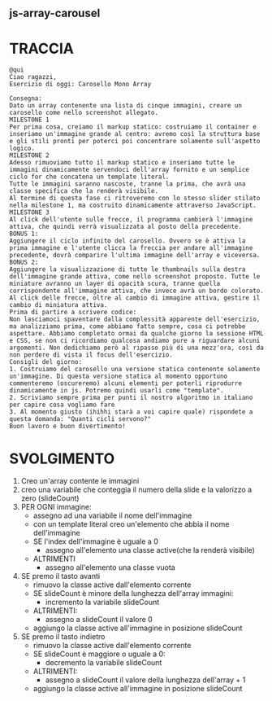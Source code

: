 ## js-array-carousel

# TRACCIA

```
@qui
Ciao ragazzi,
Esercizio di oggi: Carosello Mono Array

Consegna:
Dato un array contenente una lista di cinque immagini, creare un carosello come nello screenshot allegato.
MILESTONE 1
Per prima cosa, creiamo il markup statico: costruiamo il container e inseriamo un'immagine grande al centro: avremo così la struttura base e gli stili pronti per poterci poi concentrare solamente sull'aspetto logico.
MILESTONE 2
Adesso rimuoviamo tutto il markup statico e inseriamo tutte le immagini dinamicamente servendoci dell'array fornito e un semplice ciclo for che concatena un template literal.
Tutte le immagini saranno nascoste, tranne la prima, che avrà una classe specifica che la renderà visibile.
Al termine di questa fase ci ritroveremo con lo stesso slider stilato nella milestone 1, ma costruito dinamicamente attraverso JavaScript.
MILESTONE 3
Al click dell'utente sulle frecce, il programma cambierà l'immagine attiva, che quindi verrà visualizzata al posto della precedente.
BONUS 1:
Aggiungere il ciclo infinito del carosello. Ovvero se è attiva la prima immagine e l'utente clicca la freccia per andare all'immagine precedente, dovrà comparire l'ultima immagine dell'array e viceversa.
BONUS 2:
Aggiungere la visualizzazione di tutte le thumbnails sulla destra dell'immagine grande attiva, come nello screenshot proposto. Tutte le miniature avranno un layer di opacità scura, tranne quella corrispondente all'immagine attiva, che invece avrà un bordo colorato.
Al click delle frecce, oltre al cambio di immagine attiva, gestire il cambio di miniatura attiva.
Prima di partire a scrivere codice:
Non lasciamoci spaventare dalla complessità apparente dell'esercizio, ma analizziamo prima, come abbiamo fatto sempre, cosa ci potrebbe aspettare. Abbiamo completato ormai da qualche giorno la sessione HTML e CSS, se non ci ricordiamo qualcosa andiamo pure a riguardare alcuni argomenti. Non dedichiamo però al ripasso più di una mezz'ora, così da non perdere di vista il focus dell'esercizio.
Consigli del giorno:
1. Costruiamo del carosello una versione statica contenente solamente un'immagine. Di questa versione statica al momento opportuno commenteremo (oscureremo) alcuni elementi per poterli riprodurre dinamicamente in js. Potremo quindi usarli come "template".
2. Scriviamo sempre prima per punti il nostro algoritmo in italiano per capire cosa vogliamo fare
3. Al momento giusto (ihihhi starà a voi capire quale) rispondete a questa domanda: "Quanti cicli servono?"
Buon lavoro e buon divertimento!
```

# SVOLGIMENTO

1. Creo un'array contente le immagini
2. creo una variabile che conteggia il numero della slide e la valorizzo a zero (slideCount)
3. PER OGNI immagine:
   - assegno ad una variabile il nome dell'immagine
   - con un template literal creo un'elemento che abbia il nome dell'immagine
   - SE l'index dell'immagine è uguale a 0
     - assegno all'elemento una classe active(che la renderà visibile)
   - ALTRIMENTI
     - assegno all'elemento una classe vuota
4. SE premo il tasto avanti
   - rimuovo la classe active dall'elemento corrente
   - SE slideCount è minore della lunghezza dell'array immagini:
     - incremento la variabile slideCount
   - ALTRIMENTI:
     - assegno a slideCount il valore 0
   - aggiungo la classe active all'immagine in posizione slideCount
5. SE premo il tasto indietro
   - rimuovo la classe active dall'elemento corrente
   - SE slideCount è maggiore o uguale a 0:
     - decremento la variabile slideCount
   - ALTRIMENTI:
     - assegno a slideCount il valore della lunghezza dell'array + 1
   - aggiungo la classe active all'immagine in posizione slideCount
